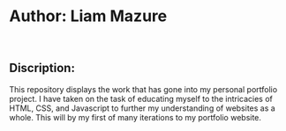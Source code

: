 <h1>Author: Liam Mazure</h1>

<br>

<h2>Discription:</h2>

<p>This repository displays the work that has gone into my personal portfolio project. I have taken on the task of educating myself to the intricacies of HTML, CSS, and Javascript to further my understanding of websites as a whole. This will by my first of many iterations to my portfolio website. </p>
